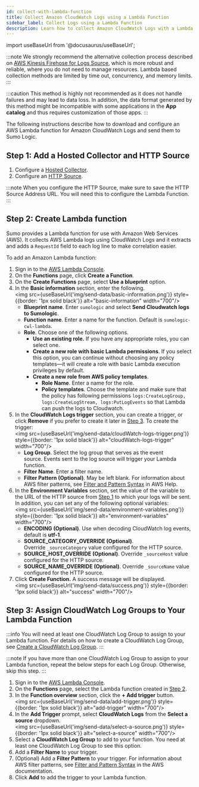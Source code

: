 ```yaml
---
id: collect-with-lambda-function
title: Collect Amazon CloudWatch Logs using a Lambda Function
sidebar_label: Collect Logs using a Lambda Function
description: Learn how to collect Amazon CloudWatch Logs with a Lambda function.
---
```

import useBaseUrl from '@docusaurus/useBaseUrl';

:::note
We strongly recommend the alternative collection process described on [AWS Kinesis Firehose for Logs Source](/docs/send-data/hosted-collectors/amazon-aws/aws-kinesis-firehose-logs-source/), which is more robust and reliable, where you do not need to manage resources. Lambda based collection methods are limited by time out, concurrency, and memory limits.
:::

:::caution
This method is highly not recommended as it does not handle failures and may lead to data loss. In addition, the data format generated by this method might be incompatible with some applications in the **App catalog** and thus requires customization of those apps.
:::

The following instructions describe how to download and configure an AWS Lambda function for Amazon CloudWatch Logs and send them to Sumo Logic.

## Step 1: Add a Hosted Collector and HTTP Source

1. Configure a [Hosted Collector](/docs/send-data/hosted-collectors/configure-hosted-collector).
1. Configure an [HTTP Source](/docs/send-data/hosted-collectors/http-source/logs-metrics).

:::note
When you configure the HTTP Source, make sure to save the HTTP Source Address URL. You will need this to configure the Lambda Function.  
:::

## Step 2: Create Lambda function

Sumo provides a Lambda function for use with Amazon Web Services (AWS). It collects AWS Lambda logs using CloudWatch Logs and it extracts and adds a `RequestId` field to each log line to make correlation easier. 

To add an Amazon Lambda function:
1. Sign in to the [AWS Lambda Console](https://console.aws.amazon.com/lambda/home#/functions).
1. On the **Functions** page, click **Create a Function**.
1. On the **Create Functions** page, select **Use a blueprint** option.
1. In the **Basic information** section, enter the following.<br/><img src={useBaseUrl('img/send-data/basic-information.png')} style={{border: '1px solid black'}} alt="basic-information" width="700"/>
    * **Blueprint name**. Enter `sumologic` and select **Send Cloudwatch logs to Sumologic**.
    * **Function name**. Enter a name for the function. Default is `sumologic-cwl-lambda`.
    * **Role**. Choose one of the following options.
      * **Use an existing role.** If you have any appropriate roles, you can select one.
      * **Create a new role with basic Lambda permissions**. If you select this option, you can continue without choosing any policy templates—it will create a role with basic Lambda execution privileges by default.
      * **Create a new role from AWS policy templates**.
        * **Role Name**. Enter a name for the role.
        * **Policy templates**. Choose the template and make sure that the policy has following permissions `logs:CreateLogGroup, logs:CreateLogStream, logs:PutLogEvents` so that Lambda can push the logs to Cloudwatch. 
1. In the **CloudWatch Logs trigger** section, you can create a trigger, or click **Remove** if you prefer to create it later in [Step 3](#step-3-assign-cloudwatch-log-groups-to-your-lambda-function). To create the trigger:<br/><img src={useBaseUrl('img/send-data/cloudWatch-logs-trigger.png')} style={{border: '1px solid black'}} alt="cloudWatch-logs-trigger" width="700"/>
    * **Log Group**. Select the log group that serves as the event source. Events sent to the log source will trigger your Lambda function. 
    * **Filter Name**. Enter a filter name.
    * **Filter Pattern (Optional)**. May be left blank. For information about AWS filter patterns, see [Filter and Pattern Syntax](http://docs.aws.amazon.com/AmazonCloudWatch/latest/logs/FilterAndPatternSyntax.html) in AWS Help.
1. In the **Environment Variables** section, set the value of the variable to the URL of the HTTP source from [Step 1](#step-1-add-a-hosted-collector-and-http-source) to which your logs will be sent. In addition, you can set any of the following optional variables:<br/><img src={useBaseUrl('img/send-data/environment-variables.png')} style={{border: '1px solid black'}} alt="environment-variables" width="700"/>
    * **ENCODING (Optional)**. Use when decoding CloudWatch log events, default is **utf-1**.
    * **SOURCE_CATEGORY_OVERRIDE (Optional)**. Override `_sourceCategory` value configured for the HTTP source.  
    * **SOURCE_HOST_OVERRIDE (Optional)**. Override `_sourceHost` value configured for the HTTP source.
    * **SOURCE_NAME_OVERRIDE (Optional)**. Override `_sourceName` value configured for the HTTP source.
1. Click **Create Function.** A success message will be displayed.<br/><img src={useBaseUrl('img/send-data/success.png')} style={{border: '1px solid black'}} alt="success" width="700"/>

## Step 3: Assign CloudWatch Log Groups to Your Lambda Function

:::info
You will need at least one CloudWatch Log Group to assign to your Lambda function. For details on how to create a CloudWatch Log Group, see [Create a CloudWatch Log Group](http://docs.aws.amazon.com/AmazonCloudWatch/latest/logs/Create-Log-Group.html).
:::

:::note
If you have more than one CloudWatch Log Group to assign to your Lambda function, repeat the below steps for each Log Group. Otherwise, skip this step.
:::

1. Sign in to the [AWS Lambda Console](https://console.aws.amazon.com/lambda/home#/functions).
1. On the **Functions** page, select the Lambda function created in [Step 2](#create-lambda-function).
1. In the **Function overview** section, click the **+ Add trigger** button.<br/><img src={useBaseUrl('img/send-data/add-trigger.png')} style={{border: '1px solid black'}} alt="add-trigger" width="700"/>
1. In the **Add Trigger** prompt, select **CloudWatch Logs** from the **Select a source** dropdown.<br/><img src={useBaseUrl('img/send-data/select-a-source.png')} style={{border: '1px solid black'}} alt="select-a-source" width="700"/>
1. Select a **CloudWatch Log Group** to add to your function. You need at least one CloudWatch Log Group to see this option.
1. Add a **Filter Name** to your trigger.
1. (Optional) Add a **Filter Pattern** to your trigger. For information about AWS filter patterns, see [Filter and Pattern Syntax](http://docs.aws.amazon.com/AmazonCloudWatch/latest/logs/FilterAndPatternSyntax.html) in the AWS documentation.
1. Click **Add** to add the trigger to your Lambda function.
